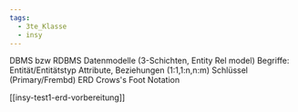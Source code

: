 ```yaml
---
tags:
  - 3te_Klasse
  - insy
---
```

DBMS bzw RDBMS
Datenmodelle (3-Schichten, Entity Rel model)
Begriffe: Entität/Entitätstyp 
Attribute, Beziehungen (1:1,1:n,n:m)
Schlüssel (Primary/Frembd)
ERD
Crows's Foot Notation

[[insy-test1-erd-vorbereitung]]
